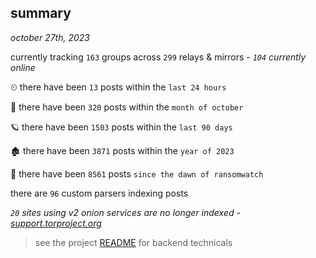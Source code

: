 
## summary
_october 27th, 2023_

currently tracking `163` groups across `299` relays & mirrors - _`104` currently online_

⏲ there have been `13` posts within the `last 24 hours`

🦈 there have been `320` posts within the `month of october`

🪐 there have been `1503` posts within the `last 90 days`

🏚 there have been `3871` posts within the `year of 2023`

🦕 there have been `8561` posts `since the dawn of ransomwatch`

there are `96` custom parsers indexing posts

_`20` sites using v2 onion services are no longer indexed - [support.torproject.org](https://support.torproject.org/onionservices/v2-deprecation/)_

> see the project [README](https://github.com/joshhighet/ransomwatch#ransomwatch--) for backend technicals
